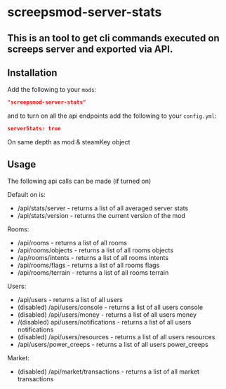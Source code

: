 # screepsmod-server-stats

## This is an tool to get cli commands executed on screeps server and exported via API.

## Installation

Add the following to your `mods`:

```json
"screepsmod-server-stats"
```

and to turn on all the api endpoints add the following to your `config.yml`:

```json
serverStats: true
```

On same depth as mod & steamKey object

## Usage

The following api calls can be made (if turned on)

Default on is:

- /api/stats/server - returns a list of all averaged server stats
- /api/stats/version - returns the current version of the mod

Rooms:

- /api/rooms - returns a list of all rooms
- /api/rooms/objects - returns a list of all rooms objects
- /ap/rooms/intents - returns a list of all rooms intents
- /api/rooms/flags - returns a list of all rooms flags
- /api/rooms/terrain - returns a list of all rooms terrain

Users:

- /api/users - returns a list of all users
- (disabled) /api/users/console - returns a list of all users console
- (disabled) /api/users/money - returns a list of all users money
- /(disabled) api/users/notifications - returns a list of all users notifications
- (disabled) /api/users/resources - returns a list of all users resources
- /api/users/power_creeps - returns a list of all users power_creeps

Market:

- (disabled) /api/market/transactions - returns a list of all market transactions
